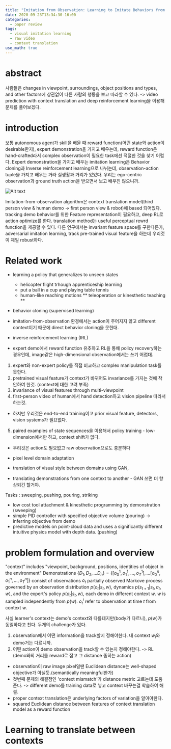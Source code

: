 ```yaml
---
title: "Imitation from Observation: Learning to Imitate Behaviors from Raw Video via Context Translation"
date: 2020-09-23T13:34:30-16:00
categories:
  - paper review
tags:
  - visual imitation learning
  - raw video
  - context translation
use_math: true
---
```


abstract
===
사람들은 changes in viewpoint, surroundings, object positions and types, and other factors에 상관없이 다른 사람의 행동을 보고 따라할 수 있다.
-> video prediction with context translation and deep reinforcement learning을 이용해 문제를 풀어보겠다.
  
introduction
===
보통 autonomous agent가 skill을 배울 때 reward function(어떤 state와 action이 desirable한지), expert demonstration을 가지고 배우는데, 
 reward function은 hand-crafted라서 complex observation이 필요한 task에선 적절한 것을 찾기 어렵다.
Expert demonstration을 가지고 배우는 imitation learning은 Behavior cloning과 Inverse reinforcement learning으로 나뉘는데, 
 observation-action tuple을 가지고 배우는 거라 실생활과 거리가 있었다. 우리는 ego-centric observation과 ground truth action을 받으면서 보고 배우진 않으니까.
  
![Alt text](/images/logo.png)

Imitation-from-observation algorithm은 context translation model(third person view & human demo -> first person view & robot)에 based 되어있다.
 tracking demo behavior를 위한 Feature representation이 필요하고, deep RL로 action optimize를 한다. translation method는 useful perceptual rewrd function을 제공할 수 있다.
다른 연구에서는 invariant feature space를 구한다든가, adversarial imitation learning, track pre-trained visual feature을 하는데 우리것이 제일 robust하다. 
  
Related work
===
- learning a policy that generalizes to unseen states
  - helicopter flight trhough apprenticeship learning
  - put a ball in a cup and playing table tennis
  - human-like reaching motions
 ** teleoperation or kinesthetic teaching **
  
- behavior cloning (supervised learning)
 - imitation-from-observation 환경에서는  action이 주어지지 않고 different context이기 때문에 direct behavior cloning을 못한대.
- inverse reinforcement learning (IRL)
 - expert demo에서 reward function 유추하고 RL을 통해 policy recovery하는 경우인데, image같은 high-dimensional observation에서는 쓰기 어렵대.
 
1. expert와 non-expert policy를 직접 비교하고 complex manipulation task를 못한다.
2. pretrained visual feature가 context가 바뀌어도 invariance를 가지는 것에 착안하여 한것. (context에 대한 고려 부족)
3. invariance of visual features through multi-viewpoint 
4. first-person video of human에서 hand detection하고 vision pipeline 따라서 하는것.
 - 하지만 우리것은 end-to-end training이고 prior visual feature, detectors, vision systems가 필요없다.
5. paired examples of state sequences을 이용해서 policy training - low-dimension에서만 하고, context shift가 없다.
 - 우리것은 action도 필요없고 raw observation으로도 충분하다 
 
- pixel level domain adaptation 
- translation of visual style between domains using GAN, 
 - translating demonstrations from one context to another - GAN 쓰면 더 향상되긴 할거야.

Tasks : sweeping, pushing, pouring, striking
- low cost tool attachment & kinesthetic programming by demonstration (sweeping)
- simple PID controller with specified objective volume (pouring) -> inferring objective from demo
- predictive models on point-cloud data and uses a significantly different intuitive physics model with depth data. (pushing)

problem formulation and overview
===
  
"context" includes "viewpoint, background, positions, identities of object in the environment"
Demonstrations $\{D_1, D_2, ... D_n\} = \{[o^{1}_{0}, o^{1}_{1}, ..., o^{1}_{T}], ... [o^{n}_{0}, o^{n}_{1}, ..., o^{n}_{T}]\}$
consist of observations $o_t$ partially observed Markove process governed by 
an observation distribution $p(o_t | s_t, w)$, dynamics $p(s_{t+1} | s_t, a_t, w)$, 
and the expert's policy $p(a_t | s_t, w)$, each demo in different context $w$. $w$ is sampled independently from $p(w)$.
$o^{i}_{t}$ refer to observation at time $t$ from context $w$.

사실 learner's context는 demo's context와 다를테지만(body가 다르니), $p(w)$가 동일하다고 친다.
두개의 challenge가 있다. 
1. observation에서 어떤 information을 track할지 정해야한다. 내 context $w_l$와 demo거는 다르니까.
2. 어떤 action이 demo observation을 track할 수 있는지 정해야한다. -> RL (demo와의 거리를 reward로 잡고 그 distance 좁히는 action)
 - observation이 raw image pixel일땐 Euclidean distance는 well-shaped objective가 아닐듯.(semantically meaningful한가)
 - 첫번째 문제의 해결점인 'context mismatch'가 distance metric 고르는데 도움준다. -> different demo를 training data로 넣고 context 바꾸는걸 학습하여 해결.
 - proper context translation은 underlying factors of variation을 알아야한다. 
 - squared Euclidean distance between features of context translation model as a reward function
 
Learning to translate between contexts
===

